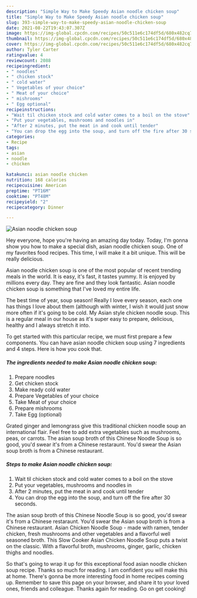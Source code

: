 ```yaml
---
description: "Simple Way to Make Speedy Asian noodle chicken soup"
title: "Simple Way to Make Speedy Asian noodle chicken soup"
slug: 393-simple-way-to-make-speedy-asian-noodle-chicken-soup
date: 2021-08-22T19:43:07.307Z
image: https://img-global.cpcdn.com/recipes/50c511e6c174df5d/680x482cq70/asian-noodle-chicken-soup-recipe-main-photo.jpg
thumbnail: https://img-global.cpcdn.com/recipes/50c511e6c174df5d/680x482cq70/asian-noodle-chicken-soup-recipe-main-photo.jpg
cover: https://img-global.cpcdn.com/recipes/50c511e6c174df5d/680x482cq70/asian-noodle-chicken-soup-recipe-main-photo.jpg
author: Tyler Carter
ratingvalue: 4
reviewcount: 2088
recipeingredient:
- " noodles"
- " chicken stock"
- " cold water"
- " Vegetables of your choice"
- " Meat of your choice"
- " mishrooms"
- " Egg optional"
recipeinstructions:
- "Wait til chicken stock and cold water comes to a boil on the stove"
- "Put your vegetables, mushrooms and noodles in"
- "After 2 minutes, put the meat in and cook until tender"
- "You can drop the egg into the soup, and turn off the fire after 30 seconds."
categories:
- Recipe
tags:
- asian
- noodle
- chicken

katakunci: asian noodle chicken 
nutrition: 168 calories
recipecuisine: American
preptime: "PT16M"
cooktime: "PT48M"
recipeyield: "2"
recipecategory: Dinner

---
```



![Asian noodle chicken soup](https://img-global.cpcdn.com/recipes/50c511e6c174df5d/680x482cq70/asian-noodle-chicken-soup-recipe-main-photo.jpg)

Hey everyone, hope you're having an amazing day today. Today, I'm gonna show you how to make a special dish, asian noodle chicken soup. One of my favorites food recipes. This time, I will make it a bit unique. This will be really delicious.

Asian noodle chicken soup is one of the most popular of recent trending meals in the world. It is easy, it's fast, it tastes yummy. It is enjoyed by millions every day. They are fine and they look fantastic. Asian noodle chicken soup is something that I've loved my entire life.

The best time of year, soup season! Really I love every season, each one has things I love about them (although with winter, I wish it would just snow more often if it&#39;s going to be cold. My Asian style chicken noodle soup. This is a regular meal in our house as it&#39;s super easy to prepare, delicious, healthy and I always stretch it into.


To get started with this particular recipe, we must first prepare a few components. You can have asian noodle chicken soup using 7 ingredients and 4 steps. Here is how you cook that.

<!--inarticleads1-->

##### The ingredients needed to make Asian noodle chicken soup:

1. Prepare  noodles
1. Get  chicken stock
1. Make ready  cold water
1. Prepare  Vegetables of your choice
1. Take  Meat of your choice
1. Prepare  mishrooms
1. Take  Egg (optional)


Grated ginger and lemongrass give this traditional chicken noodle soup an international flair. Feel free to add extra vegetables such as mushrooms, peas, or carrots. The asian soup broth of this Chinese Noodle Soup is so good, you&#39;d swear it&#39;s from a Chinese restaraunt. You&#39;d swear the Asian soup broth is from a Chinese restaurant. 

<!--inarticleads2-->

##### Steps to make Asian noodle chicken soup:

1. Wait til chicken stock and cold water comes to a boil on the stove
1. Put your vegetables, mushrooms and noodles in
1. After 2 minutes, put the meat in and cook until tender
1. You can drop the egg into the soup, and turn off the fire after 30 seconds.


The asian soup broth of this Chinese Noodle Soup is so good, you&#39;d swear it&#39;s from a Chinese restaraunt. You&#39;d swear the Asian soup broth is from a Chinese restaurant. Asian Chicken Noodle Soup - made with ramen, tender chicken, fresh mushrooms and other vegetables and a flavorful well seasoned broth. This Slow Cooker Asian Chicken Noodle Soup puts a twist on the classic. With a flavorful broth, mushrooms, ginger, garlic, chicken thighs and noodles. 

So that's going to wrap it up for this exceptional food asian noodle chicken soup recipe. Thanks so much for reading. I am confident you will make this at home. There's gonna be more interesting food in home recipes coming up. Remember to save this page on your browser, and share it to your loved ones, friends and colleague. Thanks again for reading. Go on get cooking!

